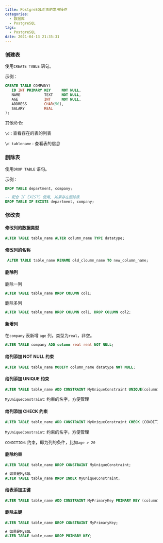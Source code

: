 ```yaml
---
title: PostgreSQL对表的常用操作
categories:
  - 数据库
  - PostgreSQL
tags:
  - PostgreSQL
date: 2021-04-13 21:35:31
---
```


### 创建表

使用`CREATE TABLE` 语句。

示例：

```SQL
CREATE TABLE COMPANY(
   ID INT PRIMARY KEY     NOT NULL,
   NAME           TEXT    NOT NULL,
   AGE            INT     NOT NULL,
   ADDRESS        CHAR(50),
   SALARY         REAL
);
```

其他命令:

`\d` : 查看存在的表的列表

`\d tablename` : 查看表的信息

### 删除表

使用`DROP TABLE` 语句。

示例：

```SQL
DROP TABLE department, company;

-- 配合 IF EXISTS 使用, 如果存在删除表
DROP TABLE IF EXISTS department, company;
```

### 修改表

#### 修改列的数据类型

```SQL
ALTER TABLE table_name ALTER column_name TYPE datatype;
```

#### 修改列的名称

```sql
 ALTER TABLE table_name RENAME old_cloumn_name TO new_column_name;
```

#### 删除列

删除一列

```sql
ALTER TABLE table_name DROP COLUMN col1;
```

删除多列

```SQL
ALTER TABLE table_name DROP COLUMN col1, DROP COLUMN col2;
```

#### 新增列

在`company` 表新增 `age` 列，类型为`real`，非空。

```sql
ALTER TABLE company ADD column real real NOT NULL;
```

#### 给列添加 NOT NULL 约束

```sql
ALTER TABLE table_name MODIFY column_name datatype NOT NULL;
```

#### 给列添加 UNIQUE 约束

```sql
ALTER TABLE table_name ADD CONSTRAINT MyUniqueConstraint UNIQUE(column1, column2...);
```

`MyUniqueConstraint`: 约束的名字，方便管理

#### 给列添加 CHECK 约束

```sql
ALTER TABLE table_name ADD CONSTRAINT MyUniqueConstraint CHECK (CONDITION);
```

`MyUniqueConstraint`: 约束的名字，方便管理

`CONDITION`: 约束，即为列的条件，比如`age > 20`

#### 删除约束

```sql
ALTER TABLE table_name DROP CONSTRAINT MyUniqueConstraint;

# 如果是MySQL
ALTER TABLE table_name DROP INDEX MyUniqueConstraint;
```

#### 给表添加主键

```sql
ALTER TABLE table_name ADD CONSTRAINT MyPrimaryKey PRIMARY KEY (column1, column2...);
```

#### 删除主键

```sql
ALTER TABLE table_name DROP CONSTRAINT MyPrimaryKey;

# 如果是MySQL
ALTER TABLE table_name DROP PRIMARY KEY;
```

